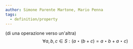 ```yaml
---
author: Simone Parente Martone, Mario Penna
tags:
  - definition/property
---
```

(di una operazione verso un'altra)
$$\forall a,b,c \in S : (a \star(b+c) = a \star b + a \star c)$$